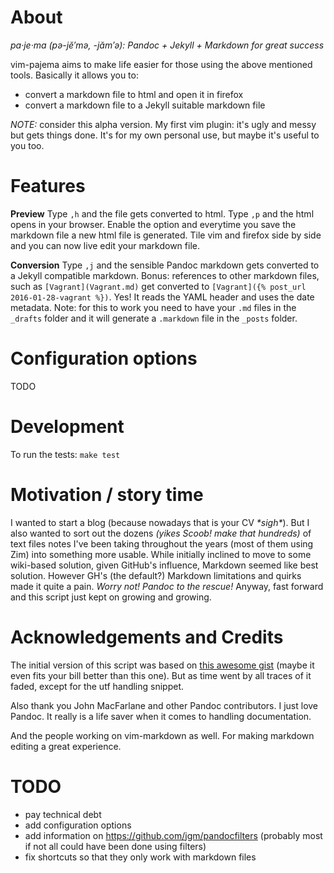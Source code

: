 # About

*pa·je·ma  (pə-jĕ′mə, -jăm′ə): Pandoc + Jekyll + Markdown for great success*

vim-pajema aims to make life easier for those using the above mentioned tools. Basically it allows you to:
- convert a markdown file to html and open it in firefox
- convert a markdown file to a Jekyll suitable markdown file

*NOTE:* consider this alpha version. My first vim plugin: it's ugly and messy but gets things done. It's for my own personal use, but maybe it's useful to you too.

# Features

**Preview**
Type `,h` and the file gets converted to html.
Type `,p` and the html opens in your browser.
Enable the option and everytime you save the markdown file a new html file is generated.
Tile vim and firefox side by side and you can now live edit your markdown file.

**Conversion**
Type `,j` and the sensible Pandoc markdown gets converted to a Jekyll compatible markdown.
Bonus: references to other markdown files, such as `[Vagrant](Vagrant.md)` get converted to `[Vagrant]({% post_url 2016-01-28-vagrant %})`. Yes! It reads the YAML header and uses the date metadata.
Note: for this to work you need to have your `.md` files in the `_drafts` folder and it will generate a `.markdown` file in the `_posts` folder.


# Configuration options

TODO


# Development

To run the tests: `make test`


# Motivation / story time

I wanted to start a blog (because nowadays that is your CV *\*sigh\**). But I also wanted to sort out the dozens *(yikes Scoob! make that hundreds)* of text files notes I've been taking throughout the years (most of them using Zim) into something more usable.
While initially inclined to move to some wiki-based solution, given GitHub's influence, Markdown seemed like best solution. However GH's (the default?) Markdown limitations and quirks made it quite a pain.
*Worry not! Pandoc to the rescue!*
Anyway, fast forward and this script just kept on growing and growing.


# Acknowledgements and Credits

The initial version of this script was based on [this awesome gist](https://gist.github.com/natesilva/960015) (maybe it even fits your bill better than this one). But as time went by all traces of it faded, except for the utf handling snippet.

Also thank you John MacFarlane and other Pandoc contributors. I just love Pandoc. It really is a life saver when it comes to handling documentation.

And the people working on vim-markdown as well. For making markdown editing a great experience.




# TODO

- pay technical debt
- add configuration options
- add information on https://github.com/jgm/pandocfilters (probably most if not all could have been done using filters)
- fix shortcuts so that they only work with markdown files


